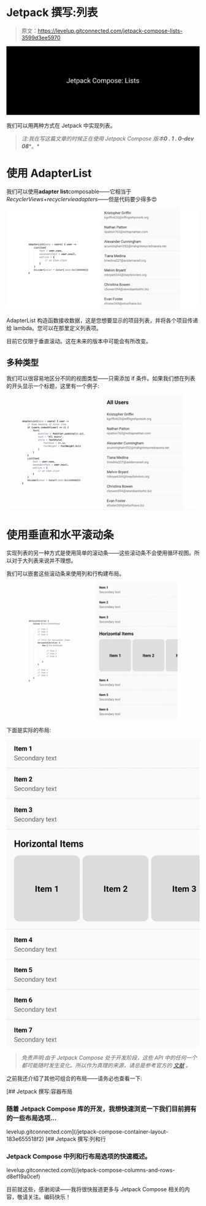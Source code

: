 # Jetpack 撰写:列表

> 原文：<https://levelup.gitconnected.com/jetpack-compose-lists-3599d3ee5970>

![](img/7b1007bcb30e2912e766b48ded9d3e5d.png)

我们可以用两种方式在 Jetpack 中实现列表。

> *注:我在写这篇文章的时候正在使用 Jetpack Compose 版本****0 . 1 . 0-dev 08****。*

# 使用 AdapterList

我们可以使用**adapter list**composable——它相当于*RecyclerViews*+*recyclervieadapters*——但是代码要少得多😍

![](img/072e0438ffb2c4d9da4d5b8f140359cd.png)

AdapterList 构造函数接收数据，这是您想要显示的项目列表，并将各个项目传递给 lambda。您可以在那里定义列表项。

目前它仅限于垂直滚动。这在未来的版本中可能会有所改变。

## **多种类型**

我们可以很容易地区分不同的视图类型——只需添加 if 条件。如果我们想在列表的开头显示一个标题，这里有一个例子:

![](img/3a3f309e6f08fc4249a3e93e107c343a.png)

# 使用垂直和水平滚动条

实现列表的另一种方式是使用简单的滚动条——这些滚动条不会使用循环视图。所以对于大列表来说并不理想。

我们可以嵌套这些滚动条来使用列和行构建布局。

![](img/8af4154a98fa569665c86e640d924b1f.png)

下面是实际的布局:

![](img/c138a343722fb5f78d0586538bb1d325.png)

> *免责声明:由于 Jetpack Compose 处于开发阶段，这些 API 中的任何一个都可能随时发生变化。所以作为真理的来源，请总是参考官方的* [*文献*](https://developer.android.com/jetpack/compose) *。*

之前我还介绍了其他可组合的布局——请务必也查看一下:

[](/jetpack-compose-container-layout-183e655518f2) [## Jetpack 撰写:容器布局

### 随着 Jetpack Compose 库的开发，我想快速浏览一下我们目前拥有的一些布局选项…

levelup.gitconnected.com](/jetpack-compose-container-layout-183e655518f2) [](/jetpack-compose-columns-and-rows-d8ef19a0cef) [## Jetpack 撰写:列和行

### Jetpack Compose 中列和行布局选项的快速概述。

levelup.gitconnected.com](/jetpack-compose-columns-and-rows-d8ef19a0cef) 

目前就这些，感谢阅读——我将很快报道更多与 Jetpack Compose 相关的内容，敬请关注。编码快乐！